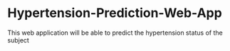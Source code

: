 # Hypertension-Prediction-Web-App
This web application will be able to predict the hypertension status of the subject
